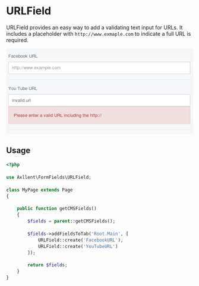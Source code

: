 # URLField

URLField provides an easy way to add a validating text input for URLs.
It includes a placeholder with `http://www.exmaple.com` to indicate a full URL is required.

![URLField](img/URLField.png "URLField Example")

## Usage

```php
<?php

use Axllent\FormFields\URLField;

class MyPage extends Page
{

    public function getCMSFields()
    {
        $fields = parent::getCMSFields();

        $fields->addFieldsToTab('Root.Main', [
            URLField::create('FacebookURL'),
            URLField::create('YouTubeURL')
        ]);

        return $fields;
    }
}
```
